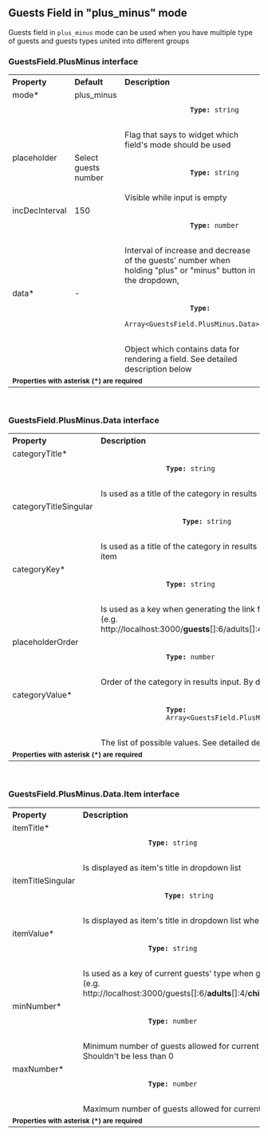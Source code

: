 ## Guests Field in "plus_minus" mode

<!-- STORY -->

Guests field in `plus_minus` mode can be used when you have multiple type of guests and guests types united into different groups

### GuestsField.PlusMinus interface

<table>
    <tr>
        <th align="left">Property</th>
        <th align="left">Default</th>
        <th align="left">Description</th>
    </tr>
    <tr>
        <td valign="top">mode*</td>
        <td valign="top">plus_minus</td>
        <td valign="top">
            <p><code>
                <strong>Type:</strong> string
            </code></p>
            Flag that says to widget which field's mode should be used
        </td>
    </tr>
    <tr>
        <td valign="top">placeholder</td>
        <td valign="top">Select guests number</td>
        <td valign="top">
            <p><code>
                <strong>Type:</strong> string
            </code></p>
            Visible while input is empty 
        </td>
    </tr>
    <tr>
        <td valign="top">incDecInterval</td>
        <td valign="top">150</td>
        <td valign="top">
            <p><code>
                <strong>Type:</strong> number
            </code></p>
            Interval of increase and decrease of the guests' number when holding "plus" or "minus" button in the dropdown, 
        </td>
    </tr>
    <tr>
        <td valign="top">data*</td>
        <td valign="top">-</td>
        <td valign="top">
            <p><code>
                <strong>Type:</strong>
                Array&lt;GuestsField.PlusMinus.Data&gt;
            </code></p>
            Object which contains data for rendering a field. See detailed description below
        </td>
    </tr>
    <tr>
        <td colspan="3">
            <b><small>Properties with asterisk (*) are required</small></b>
        </td>
    </tr>
</table>
<br>

### GuestsField.PlusMinus.Data interface

<table>
    <tr>
        <th align="left">Property</th>
        <th align="left">Description</th>
    </tr>
    <tr>
        <td valign="top">categoryTitle*</td>
        <td valign="top">
            <p><code>
                <strong>Type:</strong> string
            </code></p>
            Is used as a title of the category in results input
        </td>
    </tr>
    <tr>
            <td valign="top">categoryTitleSingular</td>
            <td valign="top">
                <p><code>
                    <strong>Type:</strong> string
                </code></p>
                Is used as a title of the category in results input when there's only 1 item
            </td>
        </tr>
    <tr>
        <td valign="top">categoryKey*</td>
        <td valign="top">
            <p><code>
                <strong>Type:</strong> string
            </code></p>
            Is used as a key when generating the link for redirecting
            <br>(e.g. http://localhost:3000/<b>guests</b>[]:6/adults[]:4/children[]:1/infants[]:1).
        </td>
    </tr>
    <tr>
        <td valign="top">placeholderOrder</td>
        <td valign="top">
            <p><code>
                <strong>Type:</strong> number
            </code></p>
            Order of the category in results input. By default is 1
        </td>
    </tr>
    <tr>
        <td valign="top">categoryValue*</td>
        <td valign="top">
            <p><code>
                <strong>Type:</strong>
                Array&lt;GuestsField.PlusMinus.Data.Item&gt;
            </code></p>
            The list of possible values. See detailed description below
        </td>
    </tr>
    <tr>
        <td colspan="2">
            <b><small>Properties with asterisk (*) are required</small></b>
        </td>
    </tr>
</table>
<br>

### GuestsField.PlusMinus.Data.Item interface

<table>
    <tr>
        <th align="left">Property</th>
        <th align="left">Description</th>
    </tr>
    <tr>
        <td valign="top">itemTitle*</td>
        <td valign="top">
            <p><code>
                <strong>Type:</strong> string
            </code></p>
            Is displayed as item's title in dropdown list
        </td>
    </tr>
    <tr>
            <td valign="top">itemTitleSingular</td>
            <td valign="top">
                <p><code>
                    <strong>Type:</strong> string
                </code></p>
                Is displayed as item's title in dropdown list when there's just 1 guest
            </td>
        </tr>
    <tr>
        <td valign="top">itemValue*</td>
        <td valign="top">
            <p><code>
                <strong>Type:</strong> string
            </code></p>
            Is used as a key of current guests' type when generating the link
            <br>(e.g. http://localhost:3000/guests[]:6/<b>adults</b>[]:4/<b>children</b>[]:1/<b>infants</b>[]:1).
        </td>
    </tr>
    <tr>
        <td valign="top">minNumber*</td>
        <td valign="top">
            <p><code>
                <strong>Type:</strong> number
            </code></p>
            Minimum number of guests allowed for current guests' type. Shouldn't be less than 0
        </td>
    </tr>
    <tr>
        <td valign="top">maxNumber*</td>
        <td valign="top">
            <p><code>
                <strong>Type:</strong> number
            </code></p>
            Maximum number of guests allowed for current guests' type 
        </td>
    </tr>
    <tr>
        <td colspan="2">
            <b><small>Properties with asterisk (*) are required</small></b>
        </td>
    </tr>
</table>
